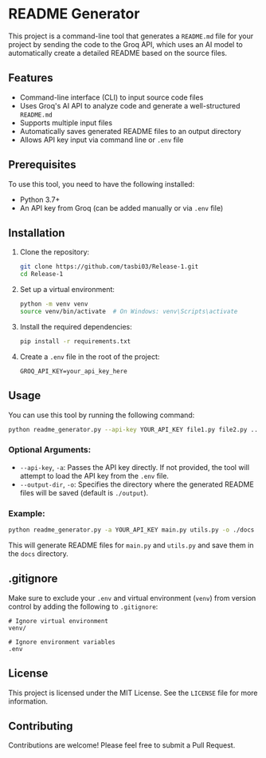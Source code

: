 
# README Generator

This project is a command-line tool that generates a `README.md` file for your project by sending the code to the Groq API, which uses an AI model to automatically create a detailed README based on the source files.

## Features
- Command-line interface (CLI) to input source code files
- Uses Groq's AI API to analyze code and generate a well-structured `README.md`
- Supports multiple input files
- Automatically saves generated README files to an output directory
- Allows API key input via command line or `.env` file

## Prerequisites
To use this tool, you need to have the following installed:

- Python 3.7+
- An API key from Groq (can be added manually or via `.env` file)

## Installation

1. Clone the repository:
   ```bash
   git clone https://github.com/tasbi03/Release-1.git
   cd Release-1
   ```

2. Set up a virtual environment:
   ```bash
   python -m venv venv
   source venv/bin/activate  # On Windows: venv\Scripts\activate
   ```

3. Install the required dependencies:
   ```bash
   pip install -r requirements.txt
   ```

4. Create a `.env` file in the root of the project:
   ```
   GROQ_API_KEY=your_api_key_here
   ```

## Usage

You can use this tool by running the following command:

```bash
python readme_generator.py --api-key YOUR_API_KEY file1.py file2.py ...
```

### Optional Arguments:
- `--api-key`, `-a`: Passes the API key directly. If not provided, the tool will attempt to load the API key from the `.env` file.
- `--output-dir`, `-o`: Specifies the directory where the generated README files will be saved (default is `./output`).

### Example:

```bash
python readme_generator.py -a YOUR_API_KEY main.py utils.py -o ./docs
```

This will generate README files for `main.py` and `utils.py` and save them in the `docs` directory.

## .gitignore
Make sure to exclude your `.env` and virtual environment (`venv`) from version control by adding the following to `.gitignore`:

```
# Ignore virtual environment
venv/

# Ignore environment variables
.env
```

## License
This project is licensed under the MIT License. See the `LICENSE` file for more information.

## Contributing
Contributions are welcome! Please feel free to submit a Pull Request.

